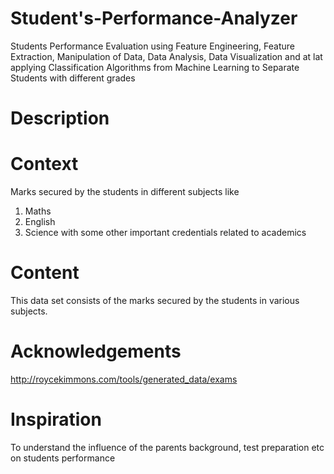 # Student's-Performance-Analyzer
Students Performance Evaluation using Feature Engineering, Feature Extraction, Manipulation of Data, Data Analysis, Data Visualization and at lat applying Classification Algorithms from Machine Learning to Separate Students with different grades

# Description


# Context
Marks secured by the students in different subjects like
1. Maths
2. English
3. Science
with some other important credentials related to academics

# Content
This data set consists of the marks secured by the students in various subjects.

# Acknowledgements
http://roycekimmons.com/tools/generated_data/exams

# Inspiration
To understand the influence of the parents background, test preparation etc on students performance
